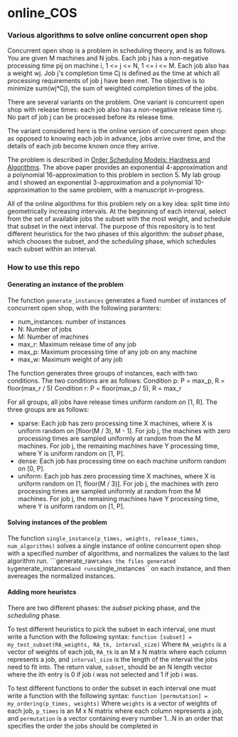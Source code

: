 # online_COS
### Various algorithms to solve online concurrent open shop
Concurrent open shop is a problem in scheduling theory, and is as follows. You are given M machines and N jobs. 
Each job j has a non-negative processing time pij on machine i, 1 <= j <= N, 1 <= i <= M. Each job also has a weight wj.
Job j's completion time Cj is defined as the time at which all processing requirements of job j have been met. The objective
is to minimize sum(wj*Cj), the sum of weighted completion times of the jobs. 

There are several variants on the problem. One variant is concurrent open shop with release times: each job also has a non-negative
release time rj. No part of job j can be processed before its release time.

The variant considered here is the online version of concurrent open shop: as opposed to knowing each job in advance, 
jobs arrive over time, and the details of each job become known once they arrive.

The problem is described in [Order Scheduling Models: Hardness and Algorithms](http://www.cse.iitd.ernet.in/~pandit/sched.pdf). 
The above paper provides an exponential 4-approximation and a polynomial 16-approximation to this problem in section 5.
My lab group and I showed an exponential 3-approximation and a polynomial 10-approximation to the same problem, with a manuscript in-progress. 

All of the online algorithms for this problem rely on a key idea: split time into geometrically increasing intervals. At the beginning of each interval, select from the set of available jobs the subset with the most weight, and schedule that subset in the next interval.
The purpose of this repository is to test different heuristics for the two phases of this algorithm: the _subset_ phase, which chooses the subset, and the _scheduling_ phase, which schedules each subset within an interval. 

### How to use this repo

#### Generating an instance of the problem
The function ``generate_instances`` generates a fixed number of instances of concurrent open shop, with the following paramters:
- num_instances: number of instances
- N: Number of jobs
- M: Number of machines
- max_r: Maximum release time of any job
- max_p: Maximum processing time of any job on any machine
- max_w: Maximum weight of any job

The function generates three groups of instances, each with two conditions. The two conditions are as follows:
Condition p: P = max_p, R = floor(max_r / 5)
Condition r: P = floor(max_p / 5), R = max_r

For all groups, all jobs have release times uniform random on [1, R]. The three groups are as follows:
- sparse: Each job has zero processing time X machines, where X is uniform random on [floor(M / 3), M - 1]. For job j, the machines with zero processing times are sampled uniformly at random from the M machines. For job j, the remaining machines have Y processing time, where Y is uniform random on [1, P]. 
- dense: Each job has processing time on each machine uniform random on [0, P].
- uniform: Each job has zero processing time X machines, where X is uniform random on [1, floor(M / 3)]. For job j, the machines with zero processing times are sampled uniformly at random from the M machines. For job j, the remaining machines have Y processing time, where Y is uniform random on [1, P]. 

#### Solving instances of the problem
The function ``single_instance(p_times, weights, release_times, num_algorithms)`` solves a single instance of online concurrent open
shop with a specified number of algorithms, and normalizes the values to the last algorithm run. ```generate_raw`` takes the files
generated by ``generate_instances`` and runs ``single_instances`` on each instance, and then avereages the normalized instances.

#### Adding more heuristcs
There are two different phases: the _subset_ picking phase, and the _scheduling_ phase. 

To test different heuristics to pick the subset in each interval, one must write a function with the following syntax:
```function [subset] = my_test_subset(RA_weights, RA_tk, interval_size)```
Where ``RA_weights`` is a vector of weights of each job, ``RA_tk`` is an M x N matrix where each column represents a job, 
and ``interval_size`` is the length of the interval the jobs need to fit into. The return value, ``subset``, should be an
N length vector where the ith entry is 0 if job i was not selected and 1 if job i was. 

To test different functions to order the subset in each interval one must write a function with the following syntax:
```function [permutation] = my_ordering(p_times, weights)```
Where ``weights`` is a vector of weights of each job, ``p_times`` is an M x N matrix where each column represents a job,
and ``permutation`` is a vector containing every number 1...N in an order that specifies the order the jobs should be
completed in

